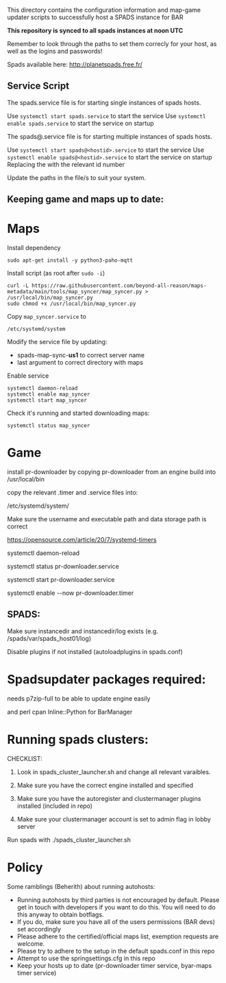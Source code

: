 This directory contains the configuration information and map-game updater scripts to successfully host a SPADS instance for BAR

**This repository is synced to all spads instances at noon UTC**

Remember to look through the paths to set them correcly for your host, as well as the logins and passwords!

Spads available here: http://planetspads.free.fr/


## Service Script

The spads.service file is for starting single instances of spads hosts.

Use `systemctl start spads.service` to start the service
Use `systemctl enable spads.service` to start the service on startup

The spads@.service file is for starting multiple instances of spads hosts.

Use `systemctl start spads@<hostid>.service` to start the service
Use `systemctl enable spads@<hostid>.service` to start the service on startup
Replacing the <hostid> with the relevant id number

Update the paths in the file/s to suit your system.

## Keeping game and maps up to date:

# Maps

Install dependency

```
sudo apt-get install -y python3-paho-mqtt
```

Install script (as root after `sudo -i`)

```
curl -L https://raw.githubusercontent.com/beyond-all-reason/maps-metadata/main/tools/map_syncer/map_syncer.py > /usr/local/bin/map_syncer.py
sudo chmod +x /usr/local/bin/map_syncer.py
```

Copy `map_syncer.service` to

```
/etc/systemd/system
```

Modify the service file by updating:
- spads-map-sync-**us1** to correct server name
- last argument to correct directory with maps 

Enable service

```
systemctl daemon-reload
systemctl enable map_syncer
systemctl start map_syncer
```

Check it's running and started downloading maps:

```
systemctl status map_syncer
```

# Game

install pr-downloader by copying pr-downloader from an engine build into /usr/local/bin

copy the relevant .timer and .service files into:

/etc/systemd/system/

Make sure the username and executable path and data storage path is correct

https://opensource.com/article/20/7/systemd-timers

systemctl daemon-reload

systemctl status pr-downloader.service

systemctl start pr-downloader.service 

systemctl enable --now pr-downloader.timer

## SPADS:

Make sure instancedir and instancedir/log exists (e.g. /spads/var/spads_host01/log)

Disable plugins if not installed (autoloadplugins in spads.conf)

# Spadsupdater packages required:

needs p7zip-full to be able to update engine easily

and perl cpan Inline::Python for BarManager

# Running spads clusters:

CHECKLIST:

1. Look in spads_cluster_launcher.sh and change all relevant varaibles. 

2. Make sure you have the correct engine installed and specified

3. Make sure you have the autoregister and clustermanager plugins installed (included in repo)

4. Make sure your clustermanager account is set to admin flag in lobby server


Run spads with ./spads_cluster_launcher.sh

# Policy
 
Some ramblings (Beherith) about running autohosts:
- Running autohosts by third parties is not encouraged by default. Please get in touch with developers if you want to do this. You will need to do this anyway to obtain botflags. 
- If you do, make sure you have all of the users permissions (BAR devs) set accordingly
- Please adhere to the certified/official maps list, exemption requests are welcome.
- Please try to adhere to the setup in the default spads.conf in this repo
- Attempt to use the springsettings.cfg in this repo
- Keep your hosts up to date (pr-downloader timer service, byar-maps timer service)

